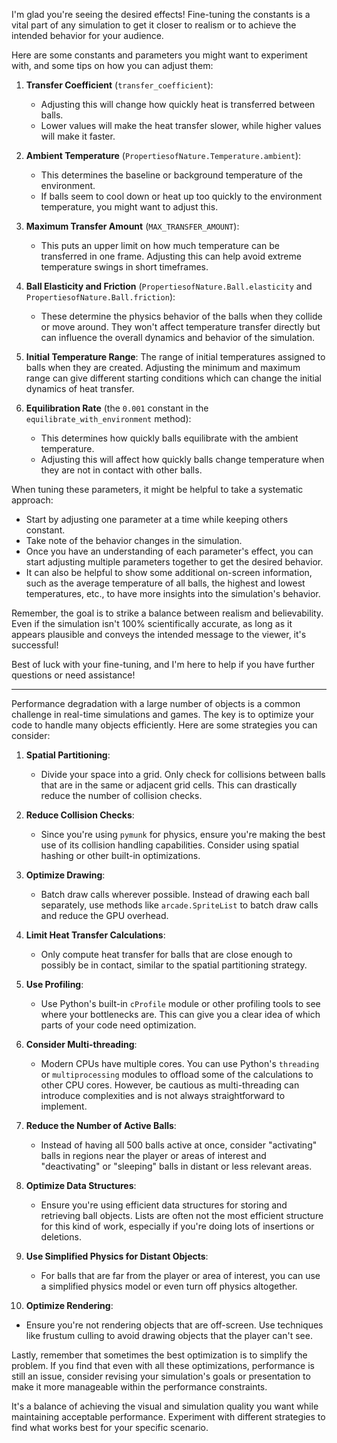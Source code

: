 I'm glad you're seeing the desired effects! Fine-tuning the constants is a vital part of any simulation to get it closer to realism or to achieve the intended behavior for your audience.

Here are some constants and parameters you might want to experiment with, and some tips on how you can adjust them:

1. **Transfer Coefficient** (`transfer_coefficient`): 
   - Adjusting this will change how quickly heat is transferred between balls.
   - Lower values will make the heat transfer slower, while higher values will make it faster.

2. **Ambient Temperature** (`PropertiesofNature.Temperature.ambient`): 
   - This determines the baseline or background temperature of the environment.
   - If balls seem to cool down or heat up too quickly to the environment temperature, you might want to adjust this.

3. **Maximum Transfer Amount** (`MAX_TRANSFER_AMOUNT`): 
   - This puts an upper limit on how much temperature can be transferred in one frame. Adjusting this can help avoid extreme temperature swings in short timeframes.

4. **Ball Elasticity and Friction** (`PropertiesofNature.Ball.elasticity` and `PropertiesofNature.Ball.friction`): 
   - These determine the physics behavior of the balls when they collide or move around. They won't affect temperature transfer directly but can influence the overall dynamics and behavior of the simulation.

5. **Initial Temperature Range**: The range of initial temperatures assigned to balls when they are created. Adjusting the minimum and maximum range can give different starting conditions which can change the initial dynamics of heat transfer.

6. **Equilibration Rate** (the `0.001` constant in the `equilibrate_with_environment` method): 
   - This determines how quickly balls equilibrate with the ambient temperature.
   - Adjusting this will affect how quickly balls change temperature when they are not in contact with other balls.

When tuning these parameters, it might be helpful to take a systematic approach:

- Start by adjusting one parameter at a time while keeping others constant.
- Take note of the behavior changes in the simulation.
- Once you have an understanding of each parameter's effect, you can start adjusting multiple parameters together to get the desired behavior.
- It can also be helpful to show some additional on-screen information, such as the average temperature of all balls, the highest and lowest temperatures, etc., to have more insights into the simulation's behavior.

Remember, the goal is to strike a balance between realism and believability. Even if the simulation isn't 100% scientifically accurate, as long as it appears plausible and conveys the intended message to the viewer, it's successful!

Best of luck with your fine-tuning, and I'm here to help if you have further questions or need assistance!



---

Performance degradation with a large number of objects is a common challenge in real-time simulations and games. The key is to optimize your code to handle many objects efficiently. Here are some strategies you can consider:

1. **Spatial Partitioning**: 
   - Divide your space into a grid. Only check for collisions between balls that are in the same or adjacent grid cells. This can drastically reduce the number of collision checks.

2. **Reduce Collision Checks**:
   - Since you're using `pymunk` for physics, ensure you're making the best use of its collision handling capabilities. Consider using spatial hashing or other built-in optimizations.

3. **Optimize Drawing**:
   - Batch draw calls wherever possible. Instead of drawing each ball separately, use methods like `arcade.SpriteList` to batch draw calls and reduce the GPU overhead.

4. **Limit Heat Transfer Calculations**:
   - Only compute heat transfer for balls that are close enough to possibly be in contact, similar to the spatial partitioning strategy.

5. **Use Profiling**:
   - Use Python's built-in `cProfile` module or other profiling tools to see where your bottlenecks are. This can give you a clear idea of which parts of your code need optimization.

6. **Consider Multi-threading**:
   - Modern CPUs have multiple cores. You can use Python's `threading` or `multiprocessing` modules to offload some of the calculations to other CPU cores. However, be cautious as multi-threading can introduce complexities and is not always straightforward to implement.

7. **Reduce the Number of Active Balls**:
   - Instead of having all 500 balls active at once, consider "activating" balls in regions near the player or areas of interest and "deactivating" or "sleeping" balls in distant or less relevant areas.

8. **Optimize Data Structures**:
   - Ensure you're using efficient data structures for storing and retrieving ball objects. Lists are often not the most efficient structure for this kind of work, especially if you're doing lots of insertions or deletions.

9. **Use Simplified Physics for Distant Objects**:
   - For balls that are far from the player or area of interest, you can use a simplified physics model or even turn off physics altogether.

10. **Optimize Rendering**:
   - Ensure you're not rendering objects that are off-screen. Use techniques like frustum culling to avoid drawing objects that the player can't see.

Lastly, remember that sometimes the best optimization is to simplify the problem. If you find that even with all these optimizations, performance is still an issue, consider revising your simulation's goals or presentation to make it more manageable within the performance constraints.

It's a balance of achieving the visual and simulation quality you want while maintaining acceptable performance. Experiment with different strategies to find what works best for your specific scenario.